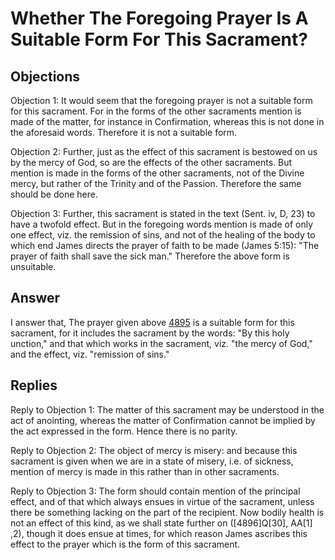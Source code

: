 # Whether The Foregoing Prayer Is A Suitable Form For This Sacrament?

## Objections

Objection 1: It would seem that the foregoing prayer is not a suitable form for this sacrament. For in the forms of the other sacraments mention is made of the matter, for instance in Confirmation, whereas this is not done in the aforesaid words. Therefore it is not a suitable form.

Objection 2: Further, just as the effect of this sacrament is bestowed on us by the mercy of God, so are the effects of the other sacraments. But mention is made in the forms of the other sacraments, not of the Divine mercy, but rather of the Trinity and of the Passion. Therefore the same should be done here.

Objection 3: Further, this sacrament is stated in the text (Sent. iv, D, 23) to have a twofold effect. But in the foregoing words mention is made of only one effect, viz. the remission of sins, and not of the healing of the body to which end James directs the prayer of faith to be made (James 5:15): "The prayer of faith shall save the sick man." Therefore the above form is unsuitable.

## Answer



I answer that, The prayer given above [4895](A[8]) is a suitable form for this sacrament, for it includes the sacrament by the words: "By this holy unction," and that which works in the sacrament, viz. "the mercy of God," and the effect, viz. "remission of sins."

## Replies

Reply to Objection 1: The matter of this sacrament may be understood in the act of anointing, whereas the matter of Confirmation cannot be implied by the act expressed in the form. Hence there is no parity.

Reply to Objection 2: The object of mercy is misery: and because this sacrament is given when we are in a state of misery, i.e. of sickness, mention of mercy is made in this rather than in other sacraments.

Reply to Objection 3: The form should contain mention of the principal effect, and of that which always ensues in virtue of the sacrament, unless there be something lacking on the part of the recipient. Now bodily health is not an effect of this kind, as we shall state further on ([4896]Q[30], AA[1] ,2), though it does ensue at times, for which reason James ascribes this effect to the prayer which is the form of this sacrament.